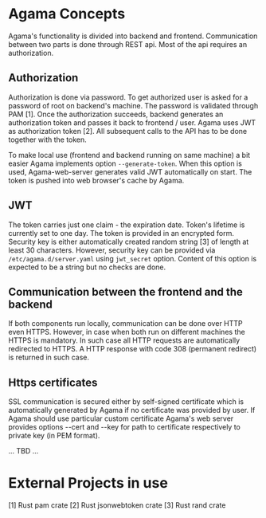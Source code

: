 Agama Concepts
==============

Agama's functionality is divided into backend and frontend. Communication between two parts is done through REST api. Most of the api requires an authorization.

Authorization
-------------

Authorization is done via password. To get authorized user is asked for a password of root on backend's machine. The password is validated through PAM [1]. Once the authorization succeeds, backend generates an authorization token and passes it back to frontend / user. Agama uses JWT as authorization token [2]. All subsequent calls to the API has to be done together with the token.

To make local use (frontend and backend running on same machine) a bit easier Agama implements option ```--generate-token```. When this option is used, Agama-web-server generates valid JWT automatically on start. The token is pushed into web browser's cache by Agama.

JWT
---

The token carries just one claim - the expiration date. Token's lifetime is currently set to one day. The token is provided in an encrypted form. Security key is either automatically created random string [3] of length at least 30 characters. However, security key can be provided via ```/etc/agama.d/server.yaml``` using ```jwt_secret``` option. Content of this option is expected to be a string but no checks are done.

Communication between the frontend and the backend
--------------------------------------------------

If both components run locally, communication can be done over HTTP even HTTPS. However, in case when both run on different machines the HTTPS is mandatory. In such case all HTTP requests are automatically redirected to HTTPS. A HTTP response with code 308 (permanent redirect) is returned in such case.

Https certificates
------------------

SSL communication is secured either by self-signed certificate which is automatically generated by Agama if no certificate was provided by user. If Agama should use particular custom certificate Agama's web server provides options --cert and --key for path to certificate respectively to private key (in PEM format).

... TBD ...

External Projects in use
========================
[1] Rust pam crate
[2] Rust jsonwebtoken crate
[3] Rust rand crate
